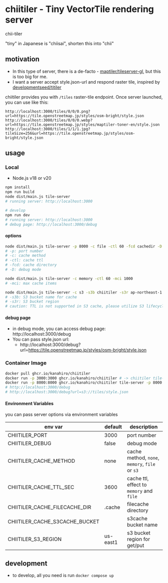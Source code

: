 # chiitiler - Tiny VectorTile rendering server

chii-tiler

"tiny" in Japanese is "chiisai", shorten this into "chii"

## motivation

-   In this type of server, there is a de-facto - [maptiler/tileserver-gl](https://github.com/maptiler/tileserver-gl), but this is too big for me.
-   I want a server accept style.json-url and respond raster tile, inspired by [developmentseed/titiler](https://github.com/developmentseed/titiler)

chiitiler provides you with `/tiles` raster-tile endpoint. Once server launched, you can use like this:

```planetext
http://localhost:3000/tiles/0/0/0.png?url=https://tile.openstreetmap.jp/styles/osm-bright/style.json
http://localhost:3000/tiles/0/0/0.webp?url=https://tile.openstreetmap.jp/styles/maptiler-toner-en/style.json
http://localhost:3000/tiles/1/1/1.jpg?tileSize=256&url=https://tile.openstreetmap.jp/styles/osm-bright/style.json
```

## usage

### Local

-   Node.js v18 or v20

```sh
npm install
npm run build
node dist/main.js tile-server
# running server: http://localhost:3000

# develop
npm run dev
# running server: http://localhost:3000
# debug page: http://localhost:3000/debug
```

#### options

```sh
node dist/main.js tile-server -p 8000 -c file -ctl 60 -fcd cachedir -D
# -p: port number
# -c: cache method
# -ctl: cache ttl
# -fcd: cache directory
# -D: debug mode

node dist/main.js tile-server -c memory -ctl 60 -mci 1000
# -mci: max cache items

node dist/main.js tile-server -c s3 -s3b chiitiler -s3r ap-northeast-1
# -s3b: S3 bucket name for cache
# -s3r: S3 bucket region
# caution: TTL is not supported in S3 cache, please utilize S3 lifecycle policy
```

#### debug page

-   in debug mode, you can access debug page: http://localhost:3000/debug
-   You can pass style.json url:
    -   http://localhost:3000/debug?url=https://tile.openstreetmap.jp/styles/osm-bright/style.json

### Container Image

```sh
docker pull ghcr.io/kanahiro/chiitiler
docker run -p 3000:3000 ghcr.io/kanahiro/chiitiler # -> chiitiler tile-server
docker run -p 8000:8000 ghcr.io/kanahiro/chiitiler tile-server -p 8000 -c s3 -s3b bucketname -s3r ap-northeast-1
# http://localhost:3000/debug
# http://localhost:3000/debug?url=s3://tiles/style.json
```

#### Environment Variables

you can pass server options via environment variables

| env var                        | default  | description                                    |
| ------------------------------ | -------- | ---------------------------------------------- |
| CHIITILER_PORT                 | 3000     | port number                                    |
| CHIITILER_DEBUG                | false    | debug mode                                     |
| CHIITILER_CACHE_METHOD         | none     | cache method, `none`, `memory`, `file` or `s3` |
| CHIITILER_CACHE_TTL_SEC        | 3600     | cache ttl, effect to `memory` and `file`       |
| CHIITILER_CACHE_FILECACHE_DIR  | .cache   | filecache directory                            |
| CHIITILER_CACHE_S3CACHE_BUCKET |          | s3cache bucket name                            |
| CHIITILER_S3_REGION            | us-east1 | s3 bucket region for get/put                   |

## development

-   to develop, all you need is run `docker compose up`
